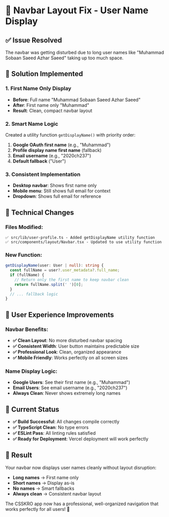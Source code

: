 # 🔧 **Navbar Layout Fix - User Name Display**

## ✅ **Issue Resolved**

The navbar was getting disturbed due to long user names like "Muhammad Sobaan Saeed Azhar Saeed" taking up too much space.

## 🎯 **Solution Implemented**

### **1. First Name Only Display**
- **Before**: Full name "Muhammad Sobaan Saeed Azhar Saeed" 
- **After**: First name only "Muhammad"
- **Result**: Clean, compact navbar layout

### **2. Smart Name Logic**
Created a utility function `getDisplayName()` with priority order:
1. **Google OAuth first name** (e.g., "Muhammad")
2. **Profile display name first name** (fallback)
3. **Email username** (e.g., "2020ch237")
4. **Default fallback** ("User")

### **3. Consistent Implementation**
- **Desktop navbar**: Shows first name only
- **Mobile menu**: Still shows full email for context
- **Dropdown**: Shows full email for reference

## 🔧 **Technical Changes**

### **Files Modified:**
```
✅ src/lib/user-profile.ts - Added getDisplayName utility function
✅ src/components/layout/Navbar.tsx - Updated to use utility function
```

### **New Function:**
```typescript
getDisplayName(user: User | null): string {
  const fullName = user?.user_metadata?.full_name;
  if (fullName) {
    // Return only the first name to keep navbar clean
    return fullName.split(' ')[0];
  }
  // ... fallback logic
}
```

## 🎨 **User Experience Improvements**

### **Navbar Benefits:**
- **✅ Clean Layout**: No more disturbed navbar spacing
- **✅ Consistent Width**: User button maintains predictable size
- **✅ Professional Look**: Clean, organized appearance
- **✅ Mobile Friendly**: Works perfectly on all screen sizes

### **Name Display Logic:**
- **Google Users**: See their first name (e.g., "Muhammad")
- **Email Users**: See email username (e.g., "2020ch237")
- **Always Clean**: Never shows extremely long names

## 🚀 **Current Status**

- **✅ Build Successful**: All changes compile correctly
- **✅ TypeScript Clean**: No type errors
- **✅ ESLint Pass**: All linting rules satisfied
- **✅ Ready for Deployment**: Vercel deployment will work perfectly

## 🎯 **Result**

Your navbar now displays user names cleanly without layout disruption:
- **Long names** → First name only
- **Short names** → Display as-is
- **No names** → Smart fallbacks
- **Always clean** → Consistent navbar layout

The CSSKRO app now has a professional, well-organized navigation that works perfectly for all users! 🎉
